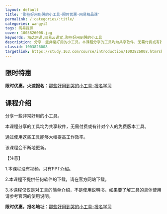 ```yaml
---
layout: default
title: '那些好用到哭的小工具-限时优惠-网易精品课'
permalink: /:categories/:title/
categories: wangyi2
tags: 网易提供
cover: 1003826008.jpg
keywords: 精选网课,网易云课堂,那些好用到哭的小工具
description: 分享一些非常好用的小工具。本课程分享的工具均为共享软件，无需付费或有针对个人的免费版本工具。通过使用这些工具能够大幅提高
classid: 1003826008
targetlink: https://study.163.com/course/introduction/1003826008.htm?share=1&shareId=1025206652&utm_campaign=share&utm_medium=iphoneShare&utm_source=&utm_u=1025206652
---
```


## 限时特惠

**限时优惠，火速报名**：[那些好用到哭的小工具-报名学习](https://study.163.com/course/introduction/1003826008.htm?share=1&shareId=1025206652&utm_campaign=share&utm_medium=iphoneShare&utm_source=&utm_u=1025206652)

## 课程介绍

分享一些非常好用的小工具。

本课程分享的工具均为共享软件，无需付费或有针对个人的免费版本工具。

通过使用这些工具能够大幅提高工作效率。

该课程会不断地更新。

【注意】

1.本课程没有视频，只有PPT介绍。

2.本课程不提供任何软件的下载，请在官方网站下载。

3.本课程仅仅是对工具的简单介绍，不是使用说明书，如果要了解工具的具体使用请参考官网的使用说明。

**限时优惠，报名地址**：[那些好用到哭的小工具-报名学习](https://study.163.com/course/introduction/1003826008.htm?share=1&shareId=1025206652&utm_campaign=share&utm_medium=iphoneShare&utm_source=&utm_u=1025206652)

